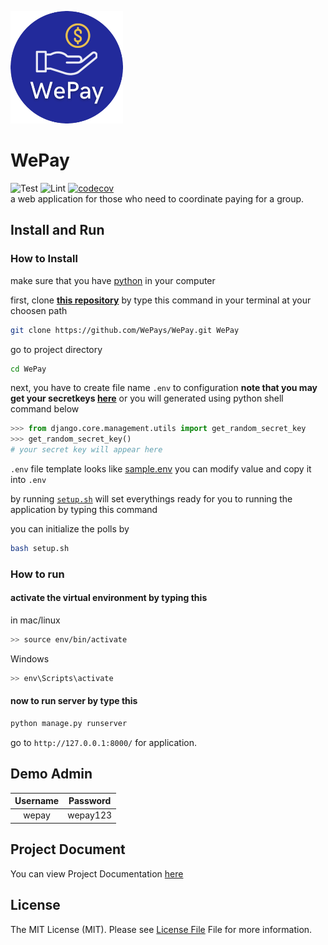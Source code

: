 [![logo](pics/docs/Wepay-logo.png)](https://github.com/WePays/WePay)

# WePay
![Test](https://github.com/WePays/WePay/actions/workflows/django.yml/badge.svg)
![Lint](https://github.com/WePays/WePay/actions/workflows/linting.yml/badge.svg)
[![codecov](https://codecov.io/gh/WePays/WePay/branch/main/graph/badge.svg?token=0GC9E68Y6B)](https://codecov.io/gh/WePays/WePay)  
a web application for those who need to coordinate paying for a group. 


## Install and Run

### How to Install

make sure that you have [python](https://www.python.org/downloads/) in your computer

first, clone [**this repository**](https://github.com/Tezigudo/ku-polls) by type this command in your terminal at your choosen path

```sh
git clone https://github.com/WePays/WePay.git WePay
```

go to project directory

```sh
cd WePay
```

next, you have to create file name `.env` to configuration **note that you may get your secretkeys [here](https://djecrety.ir)** or you will generated using python shell command below

```py
>>> from django.core.management.utils import get_random_secret_key
>>> get_random_secret_key()
# your secret key will appear here
````

`.env` file template looks like [sample.env](sample.env) you can modify value and copy it into `.env`

by running [`setup.sh`](setup.sh) will set everythings ready for you to running the application by typing this command

you can initialize the polls by

```sh
bash setup.sh
```


### How to run

#### activate the virtual environment by typing this

in mac/linux

```sh
>> source env/bin/activate
```

Windows
```sh
>> env\Scripts\activate
```

#### now to run server by type this

```sh
python manage.py runserver
```

go to `http://127.0.0.1:8000/` for application.  

## Demo Admin

| Username | Password  |
| :------: | :-------: |
|   wepay   | wepay123 |

## Project Document

You can view Project Documentation [here](https://github.com/WePays/WePay/wiki/home)

## License

The MIT License (MIT). Please see [License File](LICENSE) File for more information.
